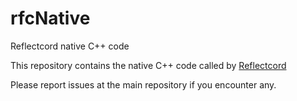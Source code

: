 # rfcNative
Reflectcord native C++ code

This repository contains the native C++ code called by [Reflectcord](https://github.com/V3L0C1T13S/reflectcord)

Please report issues at the main repository if you encounter any.
